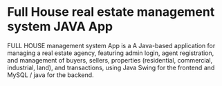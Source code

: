 # Full House real estate management system JAVA App
 FULL HOUSE management system App is a A Java-based application for managing a real estate agency, featuring admin login, agent registration, and management of buyers, sellers, properties (residential, commercial, industrial, land), and transactions, using Java Swing for the frontend and MySQL / java for the backend.
